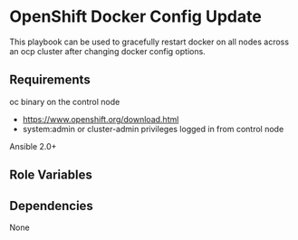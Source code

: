 OpenShift Docker Config Update
===================
This playbook can be used to gracefully restart docker on all nodes across an
ocp cluster after changing docker config options.

Requirements
------------
oc binary on the control node
  - https://www.openshift.org/download.html
  - system:admin or cluster-admin privileges logged in from control node

Ansible 2.0+


Role Variables
--------------

Dependencies
------------

None

